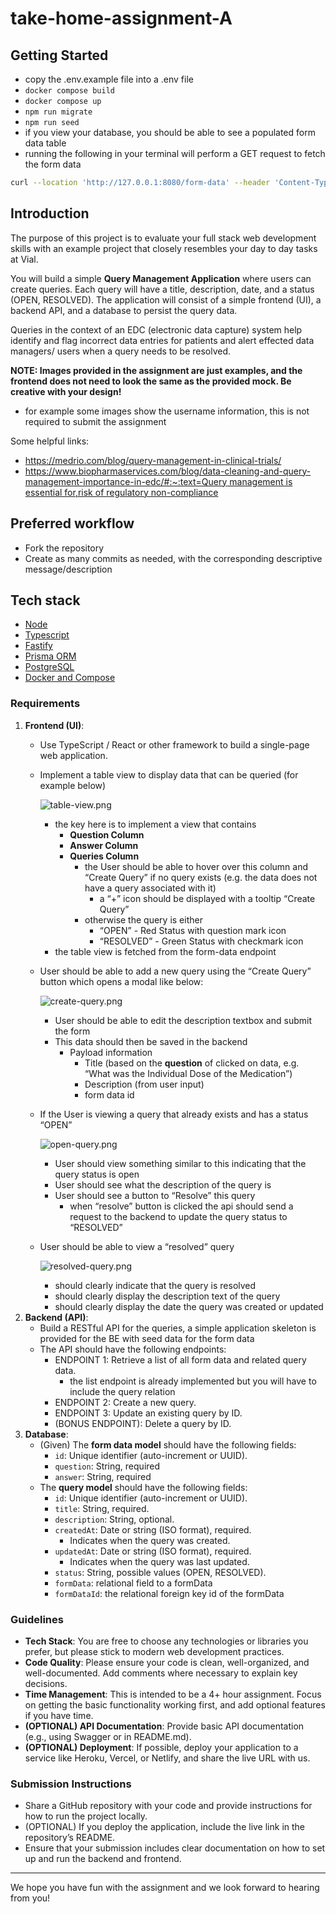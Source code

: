 # take-home-assignment-A

## Getting Started
- copy the .env.example file into a .env file
- `docker compose build`
- `docker compose up`
- `npm run migrate`
- `npm run seed`
- if you view your database, you should be able to see a populated form data table
- running the following in your terminal will perform a GET request to fetch the form data
```bash
curl --location 'http://127.0.0.1:8080/form-data' --header 'Content-Type: application/json'
```

## Introduction
The purpose of this project is to evaluate your full stack web development skills with an example project that closely resembles your day to day tasks at Vial. 

You will build a simple **Query Management Application** where users can create queries. Each query will have a title, description, date, and a status (OPEN, RESOLVED). The application will consist of a simple frontend (UI), a backend API, and a database to persist the query data.

Queries in the context of an EDC (electronic data capture) system help identify and flag incorrect data entries for patients and alert effected data managers/ users when a query needs to be resolved.

**NOTE: Images provided in the assignment are just examples, and the frontend does not need to look the same as the provided mock. Be creative with your design!**

- for example some images show the username information, this is not required to submit the assignment

Some helpful links:

- https://medrio.com/blog/query-management-in-clinical-trials/
- [https://www.biopharmaservices.com/blog/data-cleaning-and-query-management-importance-in-edc/#:~:text=Query management is essential for,risk of regulatory non-compliance](https://www.biopharmaservices.com/blog/data-cleaning-and-query-management-importance-in-edc/#:~:text=Query%20management%20is%20essential%20for,risk%20of%20regulatory%20non%2Dcompliance)

## Preferred workflow
* Fork the repository
* Create as many commits as needed, with the corresponding descriptive message/description

## Tech stack
* [Node](https://nodejs.org/en/)
* [Typescript](www.google.com)
* [Fastify](https://www.fastify.io/)
* [Prisma ORM](https://www.prisma.io/)
* [PostgreSQL](https://www.postgresql.org/)
* [Docker and Compose](https://www.docker.com/)

### Requirements

1. **Frontend (UI)**:
    - Use TypeScript / React or other framework to build a single-page web application.
    - Implement a table view to display data that can be queried (for example below)
        
        ![table-view.png](./assets/table-view.png)
        
        - the key here is to implement a view that contains
            - **Question Column**
            - **Answer Column**
            - **Queries Column**
                - the User should be able to hover over this column and “Create Query” if no query exists (e.g. the data does not have a query associated with it)
                    - a “+” icon should be displayed with a tooltip “Create Query”
                - otherwise the query is either
                    - “OPEN” - Red Status with question mark icon
                    - “RESOLVED” - Green Status with checkmark icon
        - the table view is fetched from the form-data endpoint
    - User should be able to add a new query using the “Create Query” button which opens a modal like below:
        
        ![create-query.png](./assets/create-query.png)
        
        - User should be able to edit the description textbox and submit the form
        - This data should then be saved in the backend
            - Payload information
                - Title (based on the **question** of clicked on data, e.g. “What was the Individual Dose of the Medication”)
                - Description (from user input)
                - form data id
    - If the User is viewing a query that already exists and has a status “OPEN”
        
        ![open-query.png](./assets/open-query.png)
        
        - User should view something similar to this indicating that the query status is open
        - User should see what the description of the query is
        - User should see a button to “Resolve” this query
            - when “resolve” button is clicked the api should send a request to the backend to update the query status to “RESOLVED”
    - User should be able to view a “resolved” query
        
        ![resolved-query.png](./assets/resolved-query.png)
        
        - should clearly indicate that the query is resolved
        - should clearly display the description text of the query
        - should clearly display the date the query was created or updated
2. **Backend (API)**:
    - Build a RESTful API for the queries, a simple application skeleton is provided for the BE with seed data for the form data
    - The API should have the following endpoints:
        - ENDPOINT 1: Retrieve a list of all form data and related query data.
          - the list endpoint is already implemented but you will have to include the query relation
        - ENDPOINT 2: Create a new query.
        - ENDPOINT 3: Update an existing query by ID.
        - (BONUS ENDPOINT): Delete a query by ID.
3. **Database**:
    - (Given) The **form data model** should have the following fields:
      - `id`: Unique identifier (auto-increment or UUID).
      - `question`: String, required
      - `answer`: String, required
    - The **query model** should have the following fields:
        - `id`: Unique identifier (auto-increment or UUID).
        - `title`: String, required.
        - `description`: String, optional.
        - `createdAt`: Date or string (ISO format), required.
            - Indicates when the query was created.
        - `updatedAt`: Date or string (ISO format), required.
            - Indicates when the query was last updated.
        - `status`: String, possible values (OPEN, RESOLVED).
        - `formData`: relational field to a formData
        - `formDataId`: the relational foreign key id of the formData

### Guidelines

- **Tech Stack**: You are free to choose any technologies or libraries you prefer, but please stick to modern web development practices.
- **Code Quality**: Please ensure your code is clean, well-organized, and well-documented. Add comments where necessary to explain key decisions.
- **Time Management**: This is intended to be a 4+ hour assignment. Focus on getting the basic functionality working first, and add optional features if you have time.
- **(OPTIONAL) API Documentation**: Provide basic API documentation (e.g., using Swagger or in README.md).
- **(OPTIONAL) Deployment**: If possible, deploy your application to a service like Heroku, Vercel, or Netlify, and share the live URL with us.

### Submission Instructions

- Share a GitHub repository with your code and provide instructions for how to run the project locally.
- (OPTIONAL) If you deploy the application, include the live link in the repository’s README.
- Ensure that your submission includes clear documentation on how to set up and run the backend and frontend.

---

We hope you have fun with the assignment and we look forward to hearing from you!
